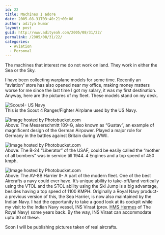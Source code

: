 ```yaml
---
id: 22
title: Machines I adore
date: 2005-08-31T03:40:21+00:00
author: aditya kumar
layout: post
guid: http://www.adityeah.com/2005/08/31/22/
permalink: /2005/08/31/22/
categories:
  - Aviation
  - Personal
---
```

The machines that interest me do not work on land. They work in either the Sea or the Sky.

I have been collecting warplane models for some time. Recently an &#8220;aviation&#8221; store has also opened near my office, making money matters worse for me since the last time I got my salary, it was my first destination. Anyway, here are the pictures of my fleet. These models stand on my desk.

![Scout4- US Navy](http://img.photobucket.com/albums/v629/aditya2507/Fighters005.jpg)  
This is the Scout 4 Ranger/Fighter Airplane used by the US Navy.

![Image hosted by Photobucket.com](http://img.photobucket.com/albums/v629/aditya2507/Fighters003.jpg)  
Above: The Messerschmitt 109-G, also known as &#8220;Gustav&#8221;, an example of magnificent design of the German Airpower. Played a major role for Germany in the battles against Britain during WWII.

![Image hosted by Photobucket.com](http://img.photobucket.com/albums/v629/aditya2507/Fighters002.jpg)  
Above: The B-24 &#8220;Liberator&#8221; of the USAF, could be easily called the &#8220;mother of all bombers&#8221; was in service till 1944. 4 Engines and a top speed of 450 kmph.

![Image hosted by Photobucket.com](http://img.photobucket.com/albums/v629/aditya2507/Fighters001.jpg)  
Above: The AV-8B Harrier II- A part of the modern fleet. One of the best Aircrafts a navy could ever have. It&#8217;s unique ability to take-off/land vertically using the VTOL and the STOL ability using the Ski Jump is a big advantage, besides having a top speed of 1100 KMPH. Originally a Royal Navy product- a previous version of this, the Sea Harrier, is now also maintained by the Indian Navy. I had the opportunity to take a good look at its cockpit while my visit to the Indian Navy vessel, INS Viraat (prev. [HMS Hermes](http://www.nationmaster.com/encyclopedia/HMS-Hermes-%28R12%29) of The Royal Navy) some years back. By the way, INS Viraat can accommodate upto 30 of these. 

Soon I will be publishing pictures taken of real aircrafts.